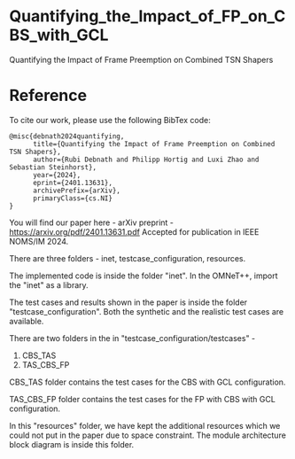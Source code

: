 # Quantifying_the_Impact_of_FP_on_CBS_with_GCL
Quantifying the Impact of Frame Preemption on Combined TSN Shapers

# Reference
To cite our work, please use the following BibTex code:

```
@misc{debnath2024quantifying,
      title={Quantifying the Impact of Frame Preemption on Combined TSN Shapers}, 
      author={Rubi Debnath and Philipp Hortig and Luxi Zhao and Sebastian Steinhorst},
      year={2024},
      eprint={2401.13631},
      archivePrefix={arXiv},
      primaryClass={cs.NI}
}
```

You will find our paper here - arXiv preprint - https://arxiv.org/pdf/2401.13631.pdf 
Accepted for publication in IEEE NOMS/IM 2024. 

There are three folders - inet, testcase_configuration, resources.

The implemented code is inside the folder "inet". In the OMNeT++, import the "inet" as a library.

The test cases and results shown in the paper is inside the folder "testcase_configuration".
Both the synthetic and the realistic test cases are available. 

There are two folders in the in "testcase_configuration/testcases" -
1. CBS_TAS
2. TAS_CBS_FP

CBS_TAS folder contains the test cases for the CBS with GCL configuration.

TAS_CBS_FP folder contains the test cases for the FP with CBS with GCL configuration.

In this "resources" folder, we have kept the additional resources which we could not put in the paper due to space constraint.
The module architecture block diagram is inside this folder. 
